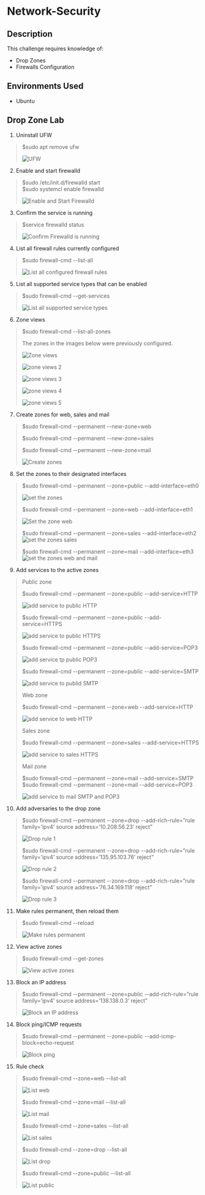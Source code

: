 # Network-Security
## Description
This challenge requires knowledge of:
* Drop Zones
* Firewalls Configuration
## Environments Used
* Ubuntu
## Drop Zone Lab
1. Uninstall UFW
> $sudo apt remove ufw
> 
> ![UFW](https://github.com/DaisyDurand/Network-Security/assets/147094227/15229a61-517a-4661-a4c2-a19356141c97)
2. Enable and start firewalld
> $sudo /etc/init.d/firewalld start  
> $sudo systemcl enable firewalld
> 
> ![Enable and Start Firewalld](https://github.com/DaisyDurand/Network-Security/assets/147094227/2db3dd60-bbec-48b4-8852-a56e0d359386)
3. Confirm the service is running
> $service firewalld status
> 
> ![Confirm Firewalld is running](https://github.com/DaisyDurand/Network-Security/assets/147094227/6e438ffe-06da-4aa5-b195-df18b81a2ff4)
4. List all firewall rules currently configured
> $sudo firewall-cmd --list-all
>
> ![List all configured firewall rules ](https://github.com/DaisyDurand/Network-Security/assets/147094227/6082dfac-ad44-46da-8cf8-1a7da317c042)
5. List all supported service types that can be enabled
> $sudo firewall-cmd --get-services
> 
> ![List all supported service types](https://github.com/DaisyDurand/Network-Security/assets/147094227/d5233c63-510e-4d40-860f-88fc72c1a1e7)
6. Zone views
> $sudo firewall-cmd --list-all-zones
>
> The zones in the images below were previously configured.
> 
> ![Zone views](https://github.com/DaisyDurand/Network-Security/assets/147094227/28455b81-1789-4e22-97f9-2ae74349a702)
>
> ![zone views 2](https://github.com/DaisyDurand/Network-Security/assets/147094227/a59207da-1978-4282-a2a0-2c1d871fbcd0)
>
> ![zone views 3](https://github.com/DaisyDurand/Network-Security/assets/147094227/30d43894-1eff-4c7d-9a89-a8c7d3e670a2)
>
> ![zone views 4](https://github.com/DaisyDurand/Network-Security/assets/147094227/afc3e9da-d440-4e0b-8c05-4a14034389a3)
>
> ![zone views 5](https://github.com/DaisyDurand/Network-Security/assets/147094227/7ccbd734-2fc0-4b73-aefa-582bde7951ab)
7. Create zones for web, sales and mail
> $sudo firewall-cmd --permanent --new-zone=web
>
> $sudo firewall-cmd --permanent --new-zone=sales
>
> $sudo firewall-cmd --permanent --new-zone=mail
>
> ![Create zones](https://github.com/DaisyDurand/Network-Security/assets/147094227/27694849-d89d-4e57-8b1b-485b6f1bb583)
8. Set the zones to their designated interfaces
> $sudo firewall-cmd --permanent --zone=public --add-interface=eth0
>
> ![set the zones](https://github.com/DaisyDurand/Network-Security/assets/147094227/93919bd5-959e-493b-8f6e-c6218fba18a5)
> 
> $sudo firewall-cmd --permanent --zone=web --add-interface=eth1
> 
>![Set the zone web](https://github.com/DaisyDurand/Network-Security/assets/147094227/48b0dfd9-f0e2-4964-a5f4-9600a3917b27)
> 
> $sudo firewall-cmd --permanent --zone=sales --add-interface=eth2
> ![set the zones sales](https://github.com/DaisyDurand/Network-Security/assets/147094227/68a5c358-1404-4dcd-8d4d-9989896ec675)
> 
> $sudo firewall-cmd --permanent --zone=mail --add-interface=eth3
> ![set the zones web and mail](https://github.com/DaisyDurand/Network-Security/assets/147094227/fe4f4d11-8888-49eb-b30a-3b04dc0dded6)
>
9. Add services to the active zones  
> Public zone
>
> $sudo firewall-cmd --permanent --zone=public --add-service=HTTP
>
> ![add service to public HTTP](https://github.com/DaisyDurand/Network-Security/assets/147094227/36bcd480-cb65-4e4e-b4fb-1953f3892f75)
> 
> $sudo firewall-cmd --permanent --zone=public --add-service=HTTPS
>
> ![add service to public HTTPS](https://github.com/DaisyDurand/Network-Security/assets/147094227/25d63057-b6c4-43c8-8e9d-865db9806cba)
> 
> $sudo firewall-cmd --permanent --zone=public --add-service=POP3
>
> ![add service tp public POP3](https://github.com/DaisyDurand/Network-Security/assets/147094227/42035cb2-ee4e-471c-b763-7b0e44e52a54)
> 
> $sudo firewall-cmd --permanent --zone=public --add-service=SMTP
>
> ![add service to publid SMTP](https://github.com/DaisyDurand/Network-Security/assets/147094227/beac4f81-ece5-4795-b2fa-711f4124afe3)
>
> Web zone
>
> $sudo firewall-cmd --permanent --zone=web --add-service=HTTP
> 
> ![add service to web HTTP](https://github.com/DaisyDurand/Network-Security/assets/147094227/aa7f250f-d026-49db-a1b6-85229b719bfd)
>
> Sales zone
> 
> $sudo firewall-cmd --permanent --zone=sales --add-service=HTTPS
>
> ![add service to sales HTTPS](https://github.com/DaisyDurand/Network-Security/assets/147094227/989bf080-7557-4d5e-8faa-0bcb77f5bb99)
>
> Mail zone
>
> $sudo firewall-cmd --permanent --zone=mail --add-service=SMTP
> $sudo firewall-cmd --permanent --zone=mail --add-service=POP3
>
> ![add service to mail SMTP and POP3](https://github.com/DaisyDurand/Network-Security/assets/147094227/d36e23e3-0c89-4e1d-8e35-84a8e219343f)

10. Add adversaries to the drop zone
>
> $sudo firewall-cmd --permanent --zone=drop --add-rich-rule=”rule family=’ipv4’ source address=’10.208.56.23’ reject”
>
>![Drop rule 1](https://github.com/DaisyDurand/Network-Security/assets/147094227/dc77c50c-fd57-4411-9ccc-1ffd16d9bcb2)
>
> $sudo firewall-cmd --permanent --zone=drop --add-rich-rule=”rule family=’ipv4’ source address=’135.95.103.76’ reject”
>
>![Drop rule 2](https://github.com/DaisyDurand/Network-Security/assets/147094227/0defe234-eec2-4e6c-934e-3e0b6254279a)
>
> $sudo firewall-cmd --permanent --zone=drop --add-rich-rule=”rule family=’ipv4’ source address=’76.34.169.118’ reject”
>
>![Drop rule 3](https://github.com/DaisyDurand/Network-Security/assets/147094227/3e903afb-eddf-4bef-b097-aa85fcb00230)

11. Make rules permanent, then reload them
>
> $sudo firewall-cmd --reload
>
>![Make rules permanent](https://github.com/DaisyDurand/Network-Security/assets/147094227/7f4ebba8-ef77-4ea0-bd44-c435eb92fa78)

12. View active zones
>
> $sudo firewall-cmd --get-zones
>
>![View active zones](https://github.com/DaisyDurand/Network-Security/assets/147094227/86362dd5-e3f5-4dfb-a2c2-2670b69eecca)

13. Block an IP address
>
> $sudo firewall-cmd --permanent --zone=public --add-rich-rule=”rule family=’ipv4’ source address=’138.138.0.3’ reject”
>
>![Block an IP address](https://github.com/DaisyDurand/Network-Security/assets/147094227/292d70bd-5ea4-4a84-8b06-7cda66da210c)

14. Block ping/ICMP requests
>
> $sudo firewall-cmd --permanent --zone=public --add-icmp-block=echo-request
>
>![Block ping](https://github.com/DaisyDurand/Network-Security/assets/147094227/230a4c7d-9612-4bf5-9a3c-46bff4127c8f)

15. Rule check
>
> $sudo firewall-cmd --zone=web --list-all
>
>![List web](https://github.com/DaisyDurand/Network-Security/assets/147094227/e486c721-78ac-4c93-8938-36b2586a68e5)
>
>  $sudo firewall-cmd --zone=mail --list-all
>
>![List mail](https://github.com/DaisyDurand/Network-Security/assets/147094227/ad13a005-0683-40a7-809a-dc03eb3286a4)
>
> $sudo firewall-cmd --zone=sales --list-all
>
>![List sales](https://github.com/DaisyDurand/Network-Security/assets/147094227/40348c2c-093d-44d3-bee6-402fc45bb313)
>
> $sudo firewall-cmd --zone=drop --list-all
>
>![List drop](https://github.com/DaisyDurand/Network-Security/assets/147094227/7ab3e84f-5445-42af-8cec-57134b045e91)
>
> $sudo firewall-cmd --zone=public --list-all
>
>![List public](https://github.com/DaisyDurand/Network-Security/assets/147094227/9089c362-2644-40c7-b8d8-de447fcad10d)
